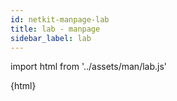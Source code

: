 ```yaml
---
id: netkit-manpage-lab
title: lab - manpage
sidebar_label: lab
---
```


import html from '../assets/man/lab.js'

<div>{html}</div>

